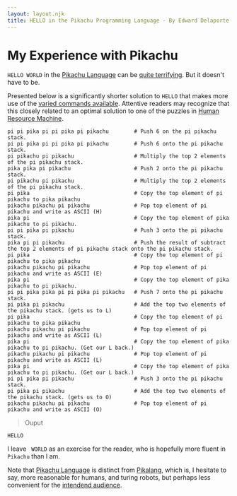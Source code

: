 ```yaml
---
layout: layout.njk
title: HELLO in the Pikachu Programming Language - By Edward Delaporte
---
```


# My Experience with Pikachu

`HELLO WORLD` in the [Pikachu Language][4] can be [quite terrifying][2]. But it doesn't have to be. 

Presented below is a significantly shorter solution to `HELLO` that makes more use of the [varied commands available][4]. Attentive readers may recognize that this closely related to an optimal solution to one of the puzzles in [Human Resource Machine][3].


[2]: https://trove42.com/introducing-pikachu-programming-language/
[3]: https://tomorrowcorporation.com/humanresourcemachine
[4]: https://trove42.com/pikachu-syntax-rules/
[5]: https://esolangs.org/wiki/Pikalang
[6]: https://en.wikipedia.org/wiki/Pikachu

```pikachu
pi pi pika pi pi pika pi pikachu        # Push 6 on the pi pikachu stack.
pi pi pika pi pi pika pi pikachu        # Push 6 onto the pi pikachu stack.
pi pikachu pi pikachu                   # Multiply the top 2 elements of the pi pikachu stack.
pika pika pi pikachu                    # Push 2 onto the pi pikachu stack.
pi pikachu pi pikachu                   # Multiply the top 2 elements of the pi pikachu stack.
pi pika                                 # Copy the top element of pi pikachu to pika pikachu
pikachu pikachu pi pikachu              # Pop top element of pi pikachu and write as ASCII (H)
pika pi                                 # Copy the top element of pika pikachu to pi pikachu.
pi pi pika pi pikachu                   # Push 3 onto the pi pikachu stack.
pika pi pi pikachu                      # Push the result of subtract the top 2 elements of pi pikachu stack onto the pi pikachu stack.
pi pika                                 # Copy the top element of pi pikachu to pika pikachu
pikachu pikachu pi pikachu              # Pop top element of pi pikachu and write as ASCII (E)
pika pi                                 # Copy the top element of pika pikachu to pi pikachu.
pi pi pika pika pi pi pika pi pikachu   # Push 7 onto the pi pikachu stack.
pi pika pi pikachu                      # Add the top two elements of the pikachu stack. (gets us to L)
pi pika                                 # Copy the top element of pi pikachu to pika pikachu
pikachu pikachu pi pikachu              # Pop top element of pi pikachu and write as ASCII (L)
pika pi                                 # Copy the top element of pika pikachu to pi pikachu. (Get our L back.)
pikachu pikachu pi pikachu              # Pop top element of pi pikachu and write as ASCII (L)
pika pi                                 # Copy the top element of pika pikachu to pi pikachu. (Get our L back.)
pi pi pika pi pikachu                   # Push 3 onto the pi pikachu stack.
pi pika pi pikachu                      # Add the top two elements of the pikachu stack. (gets us to O)
pikachu pikachu pi pikachu              # Pop top element of pi pikachu and write as ASCII (O)
```

> Ouput
```
HELLO
```

I leave ` WORLD` as an exercise for the reader, who is hopefully more fluent in `Pikachu` than I am.

Note that [Pikachu Language][4] is distinct from [Pikalang][5], which is, I hesitate to say, more reasonable for humans, and turing robots, but perhaps less convenient for the [intendend audience][6].
